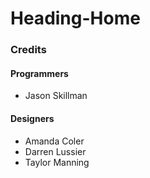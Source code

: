 # Heading-Home

### Credits

#### Programmers
- Jason Skillman

#### Designers
- Amanda Coler
- Darren Lussier
- Taylor Manning
